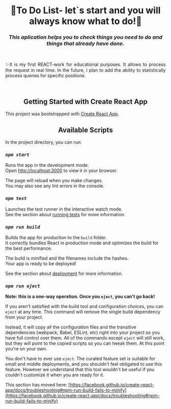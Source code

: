 <h1 align="center">🚀To Do List- let`s start and you will always know what to do!🚀</h1>

<h3 align="center"><i>This aplication helps you to check things you need to do and things that already have done.</i></h3>
<br>
<p align="justify">✨It is my first REACT-work for educational purposes. It allows to process the request in real time. In the future, I plan to add the ability to statistically process queries for specific positions.<p>
<br>
<h2 align="center"> Getting Started with Create React App</h2>

This project was bootstrapped with [Create React App](https://github.com/facebook/create-react-app).

<h2 align="center">Available Scripts</h2>

In the project directory, you can run:

### *`npm start`*

Runs the app in the development mode.\
Open [http://localhost:3000](http://localhost:3000) to view it in your browser.

The page will reload when you make changes.\
You may also see any lint errors in the console.

### *`npm test`*

Launches the test runner in the interactive watch mode.\
See the section about [running tests](https://facebook.github.io/create-react-app/docs/running-tests) for more information.

### *`npm run build`*

Builds the app for production to the `build` folder.\
It correctly bundles React in production mode and optimizes the build for the best performance.

The build is minified and the filenames include the hashes.\
Your app is ready to be deployed!

See the section about [deployment](https://facebook.github.io/create-react-app/docs/deployment) for more information.

### *`npm run eject`*

**Note: this is a one-way operation. Once you `eject`, you can't go back!**

If you aren't satisfied with the build tool and configuration choices, you can `eject` at any time. This command will remove the single build dependency from your project.

Instead, it will copy all the configuration files and the transitive dependencies (webpack, Babel, ESLint, etc) right into your project so you have full control over them. All of the commands except `eject` will still work, but they will point to the copied scripts so you can tweak them. At this point you're on your own.

You don't have to ever use `eject`. The curated feature set is suitable for small and middle deployments, and you shouldn't feel obligated to use this feature. However we understand that this tool wouldn't be useful if you couldn't customize it when you are ready for it.

This section has moved here: [https://facebook.github.io/create-react-app/docs/troubleshooting#npm-run-build-fails-to-minify](https://facebook.github.io/create-react-app/docs/troubleshooting#npm-run-build-fails-to-minify)
